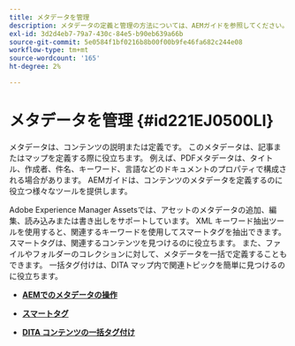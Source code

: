 ```yaml
---
title: メタデータを管理
description: メタデータの定義と管理の方法については、AEMガイドを参照してください。 スマートタグと一括タグ付けを使用して、DITA マップ内の関連トピックを簡単に検索できます。
exl-id: 3d2d4eb7-79a7-430c-84e5-b90eb639a66b
source-git-commit: 5e0584f1bf0216b8b00f00b9fe46fa682c244e08
workflow-type: tm+mt
source-wordcount: '165'
ht-degree: 2%

---
```


# メタデータを管理 {#id221EJ0500LI}

メタデータは、コンテンツの説明または定義です。 このメタデータは、記事またはマップを定義する際に役立ちます。 例えば、PDFメタデータは、タイトル、作成者、件名、キーワード、言語などのドキュメントのプロパティで構成される場合があります。 AEMガイドは、コンテンツのメタデータを定義するのに役立つ様々なツールを提供します。

Adobe Experience Manager Assetsでは、アセットのメタデータの追加、編集、読み込みまたは書き出しをサポートしています。 XML キーワード抽出ツールを使用すると、関連するキーワードを使用してスマートタグを抽出できます。 スマートタグは、関連するコンテンツを見つけるのに役立ちます。 また、ファイルやフォルダーのコレクションに対して、メタデータを一括で定義することもできます。 一括タグ付けは、DITA マップ内で関連トピックを簡単に見つけるのに役立ちます。

- **[AEMでのメタデータの操作](metadata-dita.md)**

- **[スマートタグ](web-editor-smart-tagging.md)**

- **[DITA コンテンツの一括タグ付け](map-editor-bulk-tagging.md)**
